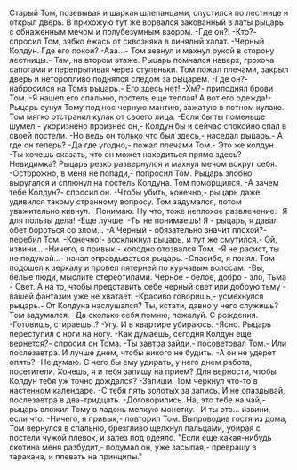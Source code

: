   Старый Том, позевывая и шаркая шлепанцами, спустился по лестнице и открыл дверь. В прихожую тут же ворвался закованный в латы рыцарь с обнаженным мечом и полубезумным взором.
-Где он?!
-Кто?- спросил Том, зябко ежась от сквозняка в линялый халат.
-Черный Колдун. Где его покои?
-Ааа...- Том зевнул и махнул рукой в сторону лестницы.- Там, на втором этаже.
Рыцарь помчался наверх, грохоча сапогами и перепрыгивая через ступеньки. Том пожал плечами, закрыл дверь и неторопливо поднялся следом за рыцарем.
-Где он?- набросился на Тома рыцарь.- Его здесь нет!
-Хм?- приподнял брови Том.
-Я нашел его спальню, постель еще теплая! А вот его одежда!- Рыцарь сунул Тому под нос черную мантию, зажатую в потном кулаке. Том мягко отстранил кулак от своего лица.
-Если бы ты поменьше шумел,- укоризнено произнес он,- Колдун бы и сейчас спокойно спал в своей постели.
-Но ведь он только что был здесь,- наседал рыцарь.- А где он теперь?
-Да где угодно,- пожал плечами Том.- Это же колдун.
-Ты хочешь сказать, что он может находиться прямо здесь? Невидимка?
Рыцарь резко развернулся и махнул мечом вокруг себя.
-Осторожно, в меня не попади,- попросил Том.
Рыцарь злобно выругался и сплюнул на постель Колдуна. Том поморщился.
-А зачем тебе Колдун?- спросил он.
-Чтобы убить, конечно,- рыцарь даже удивился такому странному вопросу. Том задумался, потом уважительно кивнул.
-Понимаю. Ну что, тоже неплохое развлечение.
-Я для пользы дела!
-Еще лучше.
-Ты не понимаешь! Я - рыцарь, я давал обет бороться со злом...
-А Черный - обязательно значит плохой?- перебил Том.
-Конечно!- воскликнул рыцарь, и тут же смутился.- Ой, извини...
-Ничего, я привык,- холодно отозвался Том.
-Я не расист, ты не подумай...- начал оправдываться рыцарь.
-Спасибо, я понял.
Том подошел к зеркалу и провел пятерней по курчавым волосам.
-Вы, белые люди, мыслите стереотипами. Черное - белое, добро - зло, Тьма - Свет. А на то, чтобы представить себе черный свет или добрую тьму - вашей фантазии уже не хватает.
-Красиво говоришь,- усмехнулся рыцарь.- От Колдуна наслушался? Ты, кстати, давно у него служишь?
Том задумался.
-Да сколько себя помню, пожалуй. С рождения.
-Готовишь, стираешь..?
-Угу. И в квартире убираюсь.
-Ясно.
Рыцарь переступил с ноги на ногу.
-Как думаешь, сегодня Колдун еще вернется?- спросил он Тома.
-Ты завтра зайди,- посоветовал Том.- Или послезавтра. И лучше днем, чтобы никого не будить.
-А он не удерет опять?
-Не думаю. С чего бы ему удирать, у него днем работа, посетители. Хочешь, я и тебя запишу на прием? Для верности, чтобы Колдун тебя уж точно дождался?
-Запиши.
Том черкнул что-то в настенном календаре.
-С тебя пять золотых за запись. И не опаздывай, послезавтра в два-тридцать.
-Договорились. На, это тебе на чай,- рыцарь вложил Тому в ладонь мелкую монетку.- И ты это... извини, если что.
-Ничего, я привык,- повторил Том.
Выпроводив гостя из дома, Том вернулся в спальню, брезгливо щелкнул пальцами, убирая с постели чужой плевок, и залез под одеяло.
"Если еще какая-нибудь скотина меня разбудит,- подумал он, уже засыпая,- превращу в таракана, и плевать на принципы."    